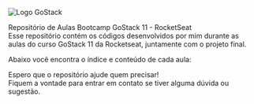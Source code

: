 ![Logo GoStack](https://camo.githubusercontent.com/d25397e9df01fe7882dcc1cbc96bdf052ffd7d0c/68747470733a2f2f73746f726167652e676f6f676c65617069732e636f6d2f676f6c64656e2d77696e642f626f6f7463616d702d676f737461636b2f6865616465722d6465736166696f732e706e67)

Repositório de Aulas Bootcamp GoStack 11 - RocketSeat  
Esse repositório contém os códigos desenvolvidos por mim durante as aulas do curso GoStack 11 da Rocketseat, juntamente com o projeto final.


Abaixo você encontra o índice e conteúdo de cada aula:


Espero que o repositório ajude quem precisar!  
Fiquem a vontade para entrar em contato se tiver alguma dúvida ou sugestão.
